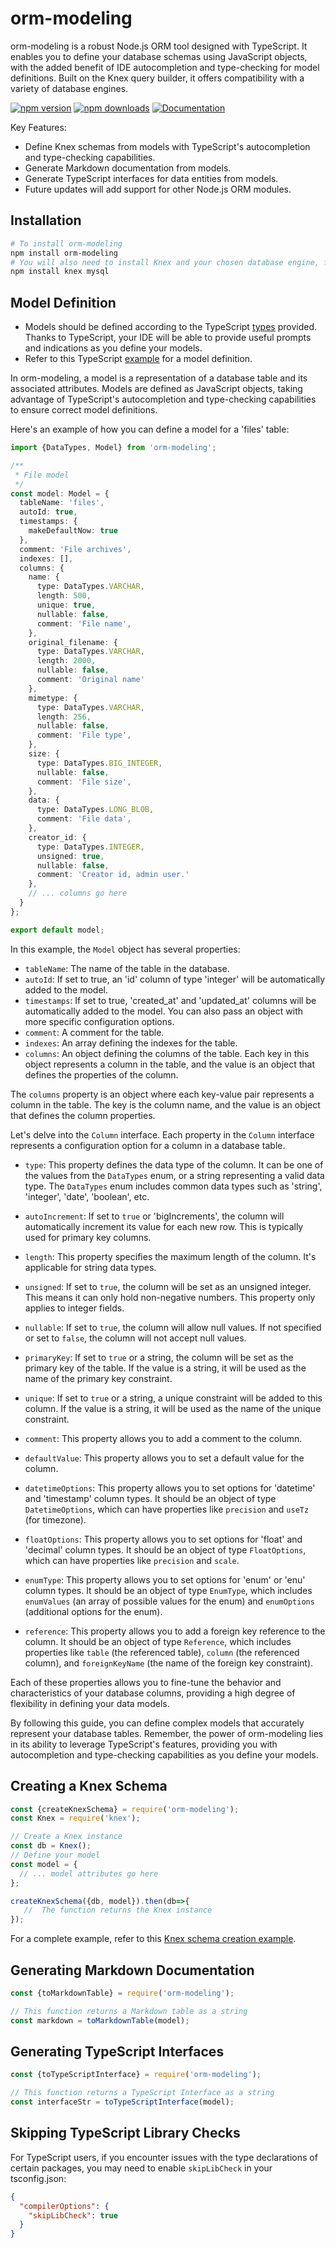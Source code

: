 # orm-modeling 

orm-modeling is a robust Node.js ORM tool designed with TypeScript. It enables you to define your database schemas using JavaScript objects, with the added benefit of IDE autocompletion and type-checking for model definitions. Built on the Knex query builder, it offers compatibility with a variety of database engines.

[![npm version](http://img.shields.io/npm/v/orm-modeling.svg)](https://npmjs.org/package/orm-modeling) [![npm downloads](https://img.shields.io/npm/dy/orm-modeling.svg)](https://npmjs.org/package/orm-modeling) [![Documentation](https://img.shields.io/badge/documentation-%E4%B8%AD%E6%96%87%E6%96%87%E6%A1%A3-blue)](/README.zh-CN.MD)

Key Features:
- Define Knex schemas from models with TypeScript's autocompletion and type-checking capabilities.
- Generate Markdown documentation from models.
- Generate TypeScript interfaces for data entities from models.
- Future updates will add support for other Node.js ORM modules.

## Installation

```bash
# To install orm-modeling
npm install orm-modeling
# You will also need to install Knex and your chosen database engine, for example MySQL
npm install knex mysql
```

## Model Definition

- Models should be defined according to the TypeScript [types](/src/model.ts) provided. Thanks to TypeScript, your IDE will be able to provide useful prompts and indications as you define your models.
- Refer to this TypeScript [example](/test/users.model.ts) for a model definition.

In orm-modeling, a model is a representation of a database table and its associated attributes. Models are defined as JavaScript objects, taking advantage of TypeScript's autocompletion and type-checking capabilities to ensure correct model definitions.

Here's an example of how you can define a model for a 'files' table:

```ts
import {DataTypes, Model} from 'orm-modeling';

/**
 * File model
 */
const model: Model = {
  tableName: 'files',
  autoId: true,
  timestamps: {
    makeDefaultNow: true
  },
  comment: 'File archives',
  indexes: [],
  columns: {
    name: {
      type: DataTypes.VARCHAR,
      length: 500,
      unique: true,
      nullable: false,
      comment: 'File name',
    },
    original_filename: {
      type: DataTypes.VARCHAR,
      length: 2000,
      nullable: false,
      comment: 'Original name'
    },
    mimetype: {
      type: DataTypes.VARCHAR,
      length: 256,
      nullable: false,
      comment: 'File type',
    },
    size: {
      type: DataTypes.BIG_INTEGER,
      nullable: false,
      comment: 'File size',
    },
    data: {
      type: DataTypes.LONG_BLOB,
      comment: 'File data',
    },
    creator_id: {
      type: DataTypes.INTEGER,
      unsigned: true,
      nullable: false,
      comment: 'Creator id, admin user.'
    },
    // ... columns go here
  }
};

export default model;
```

In this example, the `Model` object has several properties:

- `tableName`: The name of the table in the database.
- `autoId`: If set to true, an 'id' column of type 'integer' will be automatically added to the model.
- `timestamps`: If set to true, 'created_at' and 'updated_at' columns will be automatically added to the model. You can also pass an object with more specific configuration options.
- `comment`: A comment for the table.
- `indexes`: An array defining the indexes for the table.
- `columns`: An object defining the columns of the table. Each key in this object represents a column in the table, and the value is an object that defines the properties of the column.

The `columns` property is an object where each key-value pair represents a column in the table. The key is the column name, and the value is an object that defines the column properties. 

Let's delve into the `Column` interface. Each property in the `Column` interface represents a configuration option for a column in a database table.

- `type`: This property defines the data type of the column. It can be one of the values from the `DataTypes` enum, or a string representing a valid data type. The `DataTypes` enum includes common data types such as 'string', 'integer', 'date', 'boolean', etc.

- `autoIncrement`: If set to `true` or 'bigIncrements', the column will automatically increment its value for each new row. This is typically used for primary key columns.

- `length`: This property specifies the maximum length of the column. It's applicable for string data types.

- `unsigned`: If set to `true`, the column will be set as an unsigned integer. This means it can only hold non-negative numbers. This property only applies to integer fields.

- `nullable`: If set to `true`, the column will allow null values. If not specified or set to `false`, the column will not accept null values.

- `primaryKey`: If set to `true` or a string, the column will be set as the primary key of the table. If the value is a string, it will be used as the name of the primary key constraint.

- `unique`: If set to `true` or a string, a unique constraint will be added to this column. If the value is a string, it will be used as the name of the unique constraint.

- `comment`: This property allows you to add a comment to the column.

- `defaultValue`: This property allows you to set a default value for the column.

- `datetimeOptions`: This property allows you to set options for 'datetime' and 'timestamp' column types. It should be an object of type `DatetimeOptions`, which can have properties like `precision` and `useTz` (for timezone).

- `floatOptions`: This property allows you to set options for 'float' and 'decimal' column types. It should be an object of type `FloatOptions`, which can have properties like `precision` and `scale`.

- `enumType`: This property allows you to set options for 'enum' or 'enu' column types. It should be an object of type `EnumType`, which includes `enumValues` (an array of possible values for the enum) and `enumOptions` (additional options for the enum).

- `reference`: This property allows you to add a foreign key reference to the column. It should be an object of type `Reference`, which includes properties like `table` (the referenced table), `column` (the referenced column), and `foreignKeyName` (the name of the foreign key constraint).

Each of these properties allows you to fine-tune the behavior and characteristics of your database columns, providing a high degree of flexibility in defining your data models.

By following this guide, you can define complex models that accurately represent your database tables. Remember, the power of orm-modeling lies in its ability to leverage TypeScript's features, providing you with autocompletion and type-checking capabilities as you define your models.

## Creating a Knex Schema

```JavaScript
const {createKnexSchema} = require('orm-modeling');
const Knex = require('knex');

// Create a Knex instance
const db = Knex();
// Define your model
const model = {
  // ... model attributes go here
}; 

createKnexSchema({db, model}).then(db=>{
   //  The function returns the Knex instance
}); 
```

For a complete example, refer to this [Knex schema creation example](/test/create-knex-model.test.ts).

## Generating Markdown Documentation

```JavaScript
const {toMarkdownTable} = require('orm-modeling');

// This function returns a Markdown table as a string
const markdown = toMarkdownTable(model); 
```

## Generating TypeScript Interfaces

```JavaScript
const {toTypeScriptInterface} = require('orm-modeling');

// This function returns a TypeScript Interface as a string
const interfaceStr = toTypeScriptInterface(model); 
```

## Skipping TypeScript Library Checks

For TypeScript users, if you encounter issues with the type declarations of certain packages, you may need to enable `skipLibCheck` in your tsconfig.json:

```json
{
  "compilerOptions": {
    "skipLibCheck": true
  }
}
```